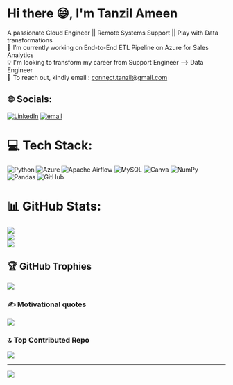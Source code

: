 # Hi there 😄, I'm Tanzil Ameen
A passionate Cloud Engineer || Remote Systems Support || Play with Data transformations<br> 
🔭 I’m currently working on End-to-End ETL Pipeline on Azure for Sales Analytics<br> 
💡 I'm looking to transform my career from Support Engineer --> Data Engineer<br> 
📧 To reach out, kindly email : connect.tanzil@gmail.com



## 🌐 Socials:
[![LinkedIn](https://img.shields.io/badge/LinkedIn-%230077B5.svg?logo=linkedin&logoColor=white)](https://linkedin.com/in/tanzil-ul-ameen-23370521a) [![email](https://img.shields.io/badge/Email-D14836?logo=gmail&logoColor=white)](mailto:connect.tanzil@gmail.com) 

# 💻 Tech Stack:
![Python](https://img.shields.io/badge/python-3670A0?style=for-the-badge&logo=python&logoColor=ffdd54) ![Azure](https://img.shields.io/badge/azure-%230072C6.svg?style=for-the-badge&logo=microsoftazure&logoColor=white) ![Apache Airflow](https://img.shields.io/badge/Apache%20Airflow-017CEE?style=for-the-badge&logo=Apache%20Airflow&logoColor=white) ![MySQL](https://img.shields.io/badge/mysql-4479A1.svg?style=for-the-badge&logo=mysql&logoColor=white) ![Canva](https://img.shields.io/badge/Canva-%2300C4CC.svg?style=for-the-badge&logo=Canva&logoColor=white) ![NumPy](https://img.shields.io/badge/numpy-%23013243.svg?style=for-the-badge&logo=numpy&logoColor=white) ![Pandas](https://img.shields.io/badge/pandas-%23150458.svg?style=for-the-badge&logo=pandas&logoColor=white) ![GitHub](https://img.shields.io/badge/github-%23121011.svg?style=for-the-badge&logo=github&logoColor=white)
# 📊 GitHub Stats:
![](https://github-readme-stats.vercel.app/api?username=tanzilBoi&theme=dark&hide_border=false&include_all_commits=true&count_private=false)<br/>
![](https://nirzak-streak-stats.vercel.app/?user=tanzilBoi&theme=dark&hide_border=false)<br/>
![](https://github-readme-stats.vercel.app/api/top-langs/?username=tanzilBoi&theme=dark&hide_border=false&include_all_commits=true&count_private=false&layout=compact)

## 🏆 GitHub Trophies
![](https://github-profile-trophy.vercel.app/?username=tanzilBoi&theme=radical&no-frame=false&no-bg=true&margin-w=4)

### ✍️ Motivational quotes
![](https://quotes-github-readme.vercel.app/api?type=horizontal&theme=dark)

### 🔝 Top Contributed Repo
![](https://github-contributor-stats.vercel.app/api?username=tanzilBoi&limit=5&theme=dark&combine_all_yearly_contributions=true)

---
[![](https://visitcount.itsvg.in/api?id=tanzilBoi&icon=0&color=5)](https://visitcount.itsvg.in)

<!-- Proudly created with GPRM ( https://gprm.itsvg.in ) -->
